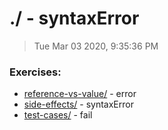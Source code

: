 # ./ - syntaxError

> Tue Mar 03 2020, 9:35:36 PM

### Exercises:

* [reference-vs-value/](./reference-vs-value/) - error
* [side-effects/](./side-effects/) - syntaxError
* [test-cases/](./test-cases/) - fail

